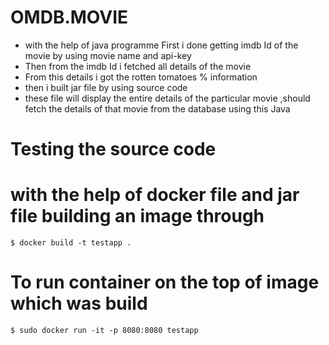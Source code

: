 # OMDB.MOVIE

- with the help of java programme First i done  getting imdb Id of the movie by using movie name and  api-key
- Then from the imdb Id i fetched all details of the movie
- From this details i got  the rotten tomatoes % information
- then i built jar file by using source code 
- these file will  display the entire details of the particular movie ,should fetch the details of that movie from the database using this Java
# Testing the source code
# with the help of docker file and jar file building an image through 

```
$ docker build -t testapp .
```
# To run container on the top of image which was build
```
$ sudo docker run -it -p 8080:8080 testapp
```

